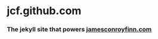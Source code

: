 # jcf.github.com

### The jekyll site that powers [jamesconroyfinn.com](http://jamesconroyfinn.com)
